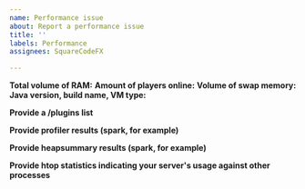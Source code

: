 ```yaml
---
name: Performance issue
about: Report a performance issue
title: ''
labels: Performance
assignees: SquareCodeFX

---
```


**Total volume of RAM:**
**Amount of players online:**
**Volume of swap memory:**
**Java version, build name, VM type:**

**Provide a /plugins list**

**Provide profiler results (spark, for example)**

**Provide heapsummary results (spark, for example)**

**Provide htop statistics indicating your server's usage against other processes**
